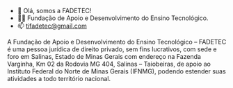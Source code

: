 - 👋 Olá, somos a FADETEC!
- :man_technologist:	 Fundação de Apoio e Desenvolvimento do Ensino Tecnológico.
- 📫 tifadetec@gmail.com


A Fundação de Apoio e Desenvolvimento do Ensino Tecnológico – FADETEC é uma pessoa jurídica de direito privado, sem fins lucrativos, com sede e foro em Salinas, Estado de Minas Gerais com endereço na Fazenda Varginha,
Km 02 da Rodovia MG 404, Salinas – Taiobeiras, de apoio ao Instituto Federal do Norte de Minas Gerais (IFNMG),
podendo estender suas atividades a todo território nacional.

